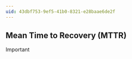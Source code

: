 ```yaml
---
uid: 43dbf753-9ef5-41b0-8321-e28baae6de2f
---
```

## Mean Time to Recovery (MTTR)

> [!IMPORTANT]
> 

